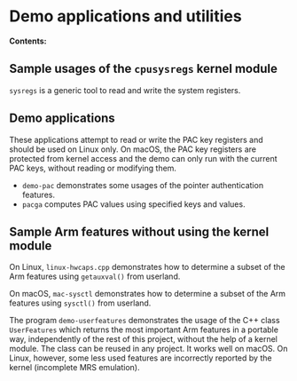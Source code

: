 # Demo applications and utilities

**Contents:**

## Sample usages of the `cpusysregs` kernel module

`sysregs` is a generic tool to read and write the system registers.

## Demo applications

These applications attempt to read or write the PAC key registers and
should be used on Linux only. On macOS, the PAC key registers are protected
from kernel access and the demo can only run with the current PAC keys,
without reading or modifying them.

- `demo-pac` demonstrates some usages of the pointer authentication features. 
- `pacga` computes PAC values using specified keys and values.

## Sample Arm features without using the kernel module

On Linux, `linux-hwcaps.cpp` demonstrates how to determine a subset of the Arm
features using `getauxval()` from userland.

On macOS, `mac-sysctl` demonstrates how to determine a subset of the Arm
features using `sysctl()` from userland.

The program `demo-userfeatures` demonstrates the usage of the C++ class
`UserFeatures` which returns the most important Arm features in a portable way,
independently of the rest of this project, without the help of a kernel module.
The class can be reused in any project. It works well on macOS. On Linux, however,
some less used features are incorrectly reported by the kernel (incomplete MRS emulation).
